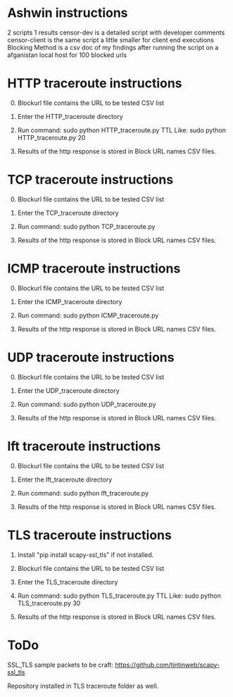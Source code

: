 # Ashwin instructions

2 scripts 1 results
censor-dev is a detailed script with developer comments
censor-client is the same script a little smaller for client end executions
Blocking Method is a csv doc of my findings after running the script on a afganistan local host for 100 blocked urls


# HTTP traceroute instructions

0. Blockurl file contains the URL to be tested CSV list
1. Enter the HTTP_traceroute directory
2. Run command:
	sudo python HTTP_traceroute.py TTL
Like:   sudo python HTTP_traceroute.py 20

3. Results of the http response is stored in Block URL names CSV files.

# TCP traceroute instructions

0. Blockurl file contains the URL to be tested CSV list
1. Enter the TCP_traceroute directory
2. Run command:
	sudo python TCP_traceroute.py

3. Results of the http response is stored in Block URL names CSV files.


# ICMP traceroute instructions

0. Blockurl file contains the URL to be tested CSV list
1. Enter the ICMP_traceroute directory
2. Run command:
	sudo python ICMP_traceroute.py

3. Results of the http response is stored in Block URL names CSV files.

# UDP traceroute instructions

0. Blockurl file contains the URL to be tested CSV list
1. Enter the UDP_traceroute directory
2. Run command:
	sudo python UDP_traceroute.py

3. Results of the http response is stored in Block URL names CSV files.

# lft traceroute instructions

0. Blockurl file contains the URL to be tested CSV list
1. Enter the lft_traceroute directory
2. Run command:
	sudo python lft_traceroute.py

3. Results of the http response is stored in Block URL names CSV files.



# TLS traceroute instructions
1. Install "pip install scapy-ssl_tls" if not installed.
2. Blockurl file contains the URL to be tested CSV list
3. Enter the TLS_traceroute directory
2. Run command:
	sudo python TLS_traceroute.py TTL
Like:   sudo python TLS_traceroute.py 30

5. Results of the http response is stored in Block URL names CSV files.

# ToDo
SSL_TLS sample packets to be craft:
https://github.com/tintinweb/scapy-ssl_tls

Repository installed in TLS traceroute folder as well.
